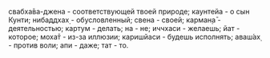 свабха̄ва-джена - соответствующей твоей природе; каунтейа - о сын Кунти; нибаддхах̣ - обусловленный; свена - своей; карман̣а̄ - деятельностью; картум - делать; на - не; иччхаси - желаешь; йат - которое; моха̄т - из-за иллюзии; каришйаси - будешь исполнять; аваш́ах̣ - против воли; апи - даже; тат - то.